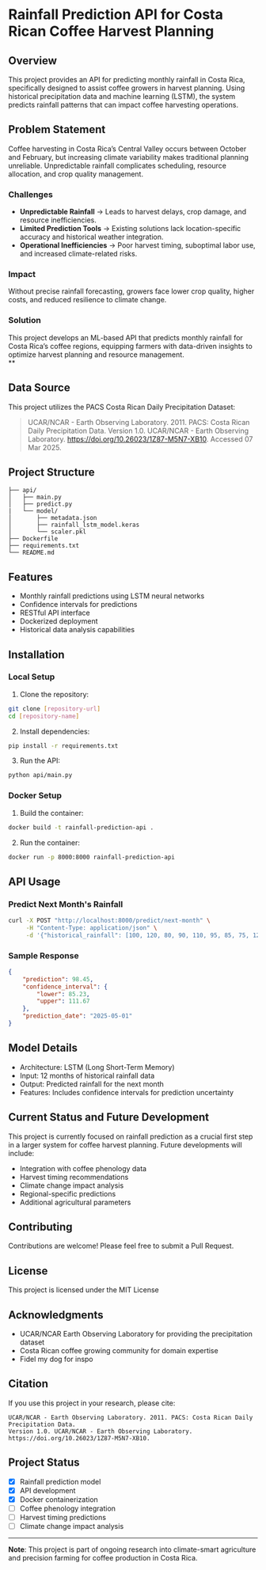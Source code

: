 # Rainfall Prediction API for Costa Rican Coffee Harvest Planning

## Overview

This project provides an API for predicting monthly rainfall in Costa Rica, specifically designed to assist coffee growers in harvest planning. Using historical precipitation data and machine learning (LSTM), the system predicts rainfall patterns that can impact coffee harvesting operations.

## Problem Statement  

Coffee harvesting in Costa Rica’s Central Valley occurs between October and February, but increasing climate variability makes traditional planning unreliable. Unpredictable rainfall complicates scheduling, resource allocation, and crop quality management.  

### **Challenges**  
- **Unpredictable Rainfall** → Leads to harvest delays, crop damage, and resource inefficiencies.  
- **Limited Prediction Tools** → Existing solutions lack location-specific accuracy and historical weather integration.  
- **Operational Inefficiencies** → Poor harvest timing, suboptimal labor use, and increased climate-related risks.  

### **Impact**  
Without precise rainfall forecasting, growers face lower crop quality, higher costs, and reduced resilience to climate change.  

### **Solution**  
This project develops an ML-based API that predicts monthly rainfall for Costa Rica’s coffee regions, equipping farmers with data-driven insights to optimize harvest planning and resource management.  
**

## Data Source

This project utilizes the PACS Costa Rican Daily Precipitation Dataset:

> UCAR/NCAR - Earth Observing Laboratory. 2011. PACS: Costa Rican Daily Precipitation Data. Version 1.0. UCAR/NCAR - Earth Observing Laboratory. https://doi.org/10.26023/1Z87-M5N7-XB10. Accessed 07 Mar 2025.

## Project Structure

```
├── api/
│   ├── main.py
│   ├── predict.py
|   └── model/
│       ├── metadata.json
│       ├── rainfall_lstm_model.keras
│       └── scaler.pkl
├── Dockerfile
├── requirements.txt
└── README.md
```

## Features

* Monthly rainfall predictions using LSTM neural networks
* Confidence intervals for predictions
* RESTful API interface
* Dockerized deployment
* Historical data analysis capabilities

## Installation

### Local Setup

1. Clone the repository:
```bash
git clone [repository-url]
cd [repository-name]
```

2. Install dependencies:
```bash
pip install -r requirements.txt
```

3. Run the API:
```bash
python api/main.py
```

### Docker Setup

1. Build the container:
```bash
docker build -t rainfall-prediction-api .
```

2. Run the container:
```bash
docker run -p 8000:8000 rainfall-prediction-api
```

## API Usage

### Predict Next Month's Rainfall
```bash
curl -X POST "http://localhost:8000/predict/next-month" \
     -H "Content-Type: application/json" \
     -d '{"historical_rainfall": [100, 120, 80, 90, 110, 95, 85, 75, 120, 130, 95, 85]}'
```

### Sample Response
```json
{
    "prediction": 98.45,
    "confidence_interval": {
        "lower": 85.23,
        "upper": 111.67
    },
    "prediction_date": "2025-05-01"
}
```

## Model Details

* Architecture: LSTM (Long Short-Term Memory)
* Input: 12 months of historical rainfall data
* Output: Predicted rainfall for the next month
* Features: Includes confidence intervals for prediction uncertainty

## Current Status and Future Development

This project is currently focused on rainfall prediction as a crucial first step in a larger system for coffee harvest planning. Future developments will include:

* Integration with coffee phenology data
* Harvest timing recommendations
* Climate change impact analysis
* Regional-specific predictions
* Additional agricultural parameters

## Contributing

Contributions are welcome! Please feel free to submit a Pull Request.

## License

This project is licensed under the MIT License

## Acknowledgments

* UCAR/NCAR Earth Observing Laboratory for providing the precipitation dataset
* Costa Rican coffee growing community for domain expertise
* Fidel my dog for inspo

## Citation

If you use this project in your research, please cite:

```
UCAR/NCAR - Earth Observing Laboratory. 2011. PACS: Costa Rican Daily Precipitation Data. 
Version 1.0. UCAR/NCAR - Earth Observing Laboratory. 
https://doi.org/10.26023/1Z87-M5N7-XB10.
```

## Project Status

- [x] Rainfall prediction model
- [x] API development
- [x] Docker containerization
- [ ] Coffee phenology integration
- [ ] Harvest timing predictions
- [ ] Climate change impact analysis

---

**Note**: This project is part of ongoing research into climate-smart agriculture and precision farming for coffee production in Costa Rica.
